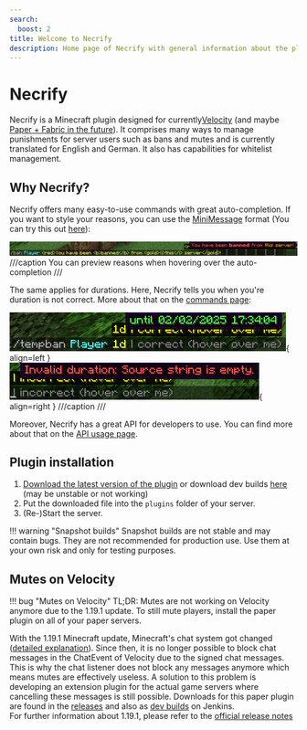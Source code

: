 ```yaml
---
search:
  boost: 2
title: Welcome to Necrify
description: Home page of Necrify with general information about the plugin.
---
```


# Necrify

Necrify is a Minecraft plugin designed for currently[Velocity](https://velocitypowered.com) (and
maybe [Paper + Fabric in the future](https://github.com/users/JvstvsHD/projects/5)). It comprises many ways to manage punishments for server users such as bans and mutes
and is currently translated for English and German. It also has capabilities for whitelist management.<br>

## Why Necrify?

Necrify offers many easy-to-use commands with great auto-completion. If you want to style your reasons, you can use the
[MiniMessage](https://docs.advntr.dev/minimessage/format.html) format (You can try this
out [here](https://webui.advntr.dev)):

![Example for MiniMessage auto-completion preview](assets/images/minimessage-autocompletion.png)
///caption
You can preview reasons when hovering over the auto-completion
///

The same applies for durations. Here, Necrify tells you when you're duration is not correct. More about that on 
the [commands page](commands.md#duration):

![Example for Duration format preview](assets/images/duration-autocompletion-correct.png){ align=left }
![Example for Duration format preview](assets/images/duration-autocompletion-error.png){ align=right }
///caption
///

Moreover, Necrify has a great API for developers to use. You can find more about that on the [API usage page](api-usage.md).

## Plugin installation

1. [Download the latest version of the plugin](https://hangar.papermc.io/JvstvsHD/Necrify/versions) or download dev
   builds [here](https://ci.jvstvshd.de/job/Necrify/) (may be unstable or not working)
2. Put the downloaded file into the ```plugins``` folder of your server.
3. (Re-)Start the server.

!!! warning "Snapshot builds"
    Snapshot builds are not stable and may contain bugs. They are not recommended for production use. Use them at
    your own risk and only for testing purposes.

## Mutes on Velocity
!!! bug "Mutes on Velocity"
    TL;DR: Mutes are not working on Velocity anymore due to the 1.19.1 update. To still mute players,
    install the paper plugin on all of your paper servers.


With the 1.19.1 Minecraft update, Minecraft's chat system got
changed ([detailed explanation](https://gist.github.com/kennytv/ed783dd244ca0321bbd882c347892874)).
Since then, it is no longer possible to block chat messages in the ChatEvent of Velocity due to the signed chat
messages.
This is why the chat listener does not block any messages anymore which means mutes are effectively useless. A solution
to this problem is developing an extension plugin for the actual game servers where cancelling these messages is still
possible. Downloads for this paper plugin are found in
the [releases](https://github.com/JvstvsHD/necrify/releases/latest) and also
as [dev builds](https://ci.jvstvshd.de/job/Necrify/) on Jenkins.<br>
For further information about 1.19.1, please refer to
the [official release notes](https://www.minecraft.net/en-us/article/minecraft-java-edition-1-19-1)